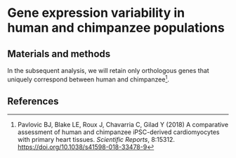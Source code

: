# Gene expression variability in human and chimpanzee populations


## Materials and methods
In the subsequent analysis, we will retain only orthologous genes that uniquely correspond between human and chimpanzee[^1]. 



## References

[^1]: Pavlovic BJ, Blake LE, Roux J, Chavarria C, Gilad Y (2018) A comparative assessment of human and chimpanzee iPSC-derived cardiomyocytes with primary heart tissues. *Scientific Reports*, 8:15312. https://doi.org/10.1038/s41598-018-33478-9

